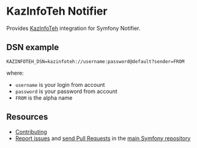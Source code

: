 KazInfoTeh Notifier
===============

Provides [KazInfoTeh](https://kazinfoteh.kz/) integration for Symfony Notifier.

DSN example
-----------

```
KAZINFOTEH_DSN=kazinfoteh://username:password@default?sender=FROM
```

where:
- `username` is your login from account
- `password` is your password from account
- `FROM` is the alpha name

Resources
---------

* [Contributing](https://symfony.com/doc/current/contributing/index.html)
* [Report issues](https://github.com/symfony/symfony/issues) and
  [send Pull Requests](https://github.com/symfony/symfony/pulls)
  in the [main Symfony repository](https://github.com/symfony/symfony)
